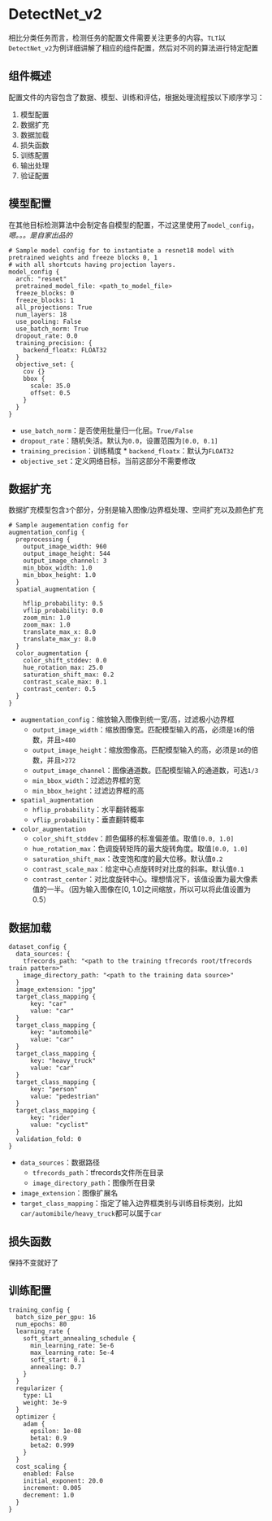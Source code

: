 
# DetectNet_v2

相比分类任务而言，检测任务的配置文件需要关注更多的内容。`TLT`以`DetectNet_v2`为例详细讲解了相应的组件配置，然后对不同的算法进行特定配置

## 组件概述

配置文件的内容包含了数据、模型、训练和评估，根据处理流程按以下顺序学习：

1. 模型配置
2. 数据扩充
3. 数据加载
4. 损失函数
5. 训练配置
6. 输出处理
7. 验证配置

##  模型配置

在其他目标检测算法中会制定各自模型的配置，不过这里使用了`model_config`，*嗯。。。是自家出品的*

```
# Sample model config for to instantiate a resnet18 model with pretrained weights and freeze blocks 0, 1
# with all shortcuts having projection layers.
model_config {
  arch: "resnet"
  pretrained_model_file: <path_to_model_file>
  freeze_blocks: 0
  freeze_blocks: 1
  all_projections: True
  num_layers: 18
  use_pooling: False
  use_batch_norm: True
  dropout_rate: 0.0
  training_precision: {
    backend_floatx: FLOAT32
  }
  objective_set: {
    cov {}
    bbox {
      scale: 35.0
      offset: 0.5
    }
  }
}
```

* `use_batch_norm`：是否使用批量归一化层。`True/False`
* `dropout_rate`：随机失活。默认为`0.0`，设置范围为`[0.0, 0.1]`
* `training_precision`：训练精度
        * `backend_floatx`：默认为`FLOAT32`
* `objective_set`：定义网络目标，当前这部分不需要修改

## 数据扩充

数据扩充模型包含`3`个部分，分别是输入图像/边界框处理、空间扩充以及颜色扩充

```
# Sample augementation config for 
augmentation_config {
  preprocessing {
    output_image_width: 960
    output_image_height: 544
    output_image_channel: 3
    min_bbox_width: 1.0
    min_bbox_height: 1.0
  }
  spatial_augmentation {

    hflip_probability: 0.5
    vflip_probability: 0.0
    zoom_min: 1.0
    zoom_max: 1.0
    translate_max_x: 8.0
    translate_max_y: 8.0
  }
  color_augmentation {
    color_shift_stddev: 0.0
    hue_rotation_max: 25.0
    saturation_shift_max: 0.2
    contrast_scale_max: 0.1
    contrast_center: 0.5
  }
}
```

* `augmentation_config`：缩放输入图像到统一宽/高，过滤极小边界框
    * `output_image_width`：缩放图像宽。匹配模型输入的高，必须是`16`的倍数，并且`>480`
    * `output_image_height`：缩放图像高。匹配模型输入的高，必须是`16`的倍数，并且`>272`
    * `output_image_channel`：图像通道数。匹配模型输入的通道数，可选`1/3`
    * `min_bbox_width`：过滤边界框的宽
    * `min_bbox_height`：过滤边界框的高
* `spatial_augmentation`
    * `hflip_probability`：水平翻转概率
    * `vflip_probability`：垂直翻转概率
* `color_augmentation`
    * `color_shift_stddev`：颜色偏移的标准偏差值。取值`[0.0, 1.0]`
    * `hue_rotation_max`：色调旋转矩阵的最大旋转角度。取值`[0.0, 1.0]`
    * `saturation_shift_max`：改变饱和度的最大位移。默认值`0.2`
    * `contrast_scale_max`：给定中心点旋转时对比度的斜率。默认值`0.1`
    * `contrast_center`：对比度旋转中心。理想情况下，该值设置为最大像素值的一半。（因为输入图像在[0, 1.0]之间缩放，所以可以将此值设置为0.5）
  
## 数据加载

```
dataset_config {
  data_sources: {
    tfrecords_path: "<path to the training tfrecords root/tfrecords train pattern>"
    image_directory_path: "<path to the training data source>"
  }
  image_extension: "jpg"
  target_class_mapping {
      key: "car"
      value: "car"
  }
  target_class_mapping {
      key: "automobile"
      value: "car"
  }
  target_class_mapping {
      key: "heavy_truck"
      value: "car"
  }
  target_class_mapping {
      key: "person"
      value: "pedestrian"
  }
  target_class_mapping {
      key: "rider"
      value: "cyclist"
  }
  validation_fold: 0
}
```

* `data_sources`：数据路径
    * `tfrecords_path`：tfrecords文件所在目录
    * `image_directory_path`：图像所在目录
* `image_extension`：图像扩展名
* `target_class_mapping`：指定了输入边界框类别与训练目标类别，比如`car/automibile/heavy_truck`都可以属于`car`
  
## 损失函数

保持不变就好了

## 训练配置

```
training_config {
  batch_size_per_gpu: 16
  num_epochs: 80
  learning_rate {
    soft_start_annealing_schedule {
      min_learning_rate: 5e-6
      max_learning_rate: 5e-4
      soft_start: 0.1
      annealing: 0.7
    }
  }
  regularizer {
    type: L1
    weight: 3e-9
  }
  optimizer {
    adam {
      epsilon: 1e-08
      beta1: 0.9
      beta2: 0.999
    }
  }
  cost_scaling {
    enabled: False
    initial_exponent: 20.0
    increment: 0.005
    decrement: 1.0
  }
}
```

